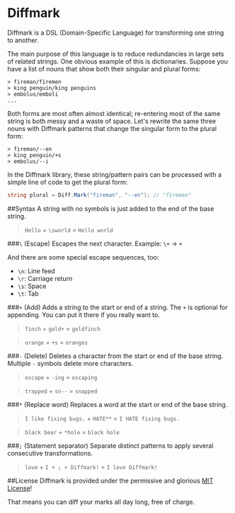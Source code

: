 Diffmark
========

Diffmark is a DSL (Domain-Specific Language) for transforming one string to another.

The main purpose of this language is to reduce redundancies in large sets of related strings.
One obvious example of this is dictionaries. Suppose you have a list of nouns that show both their singular and plural forms:
```
> fireman/firemen
> king penguin/king penguins
> embolus/emboli
...
```
Both forms are most often almost identical; re-entering most of the same string is both messy and a waste of space.
Let's rewrite the same three nouns with Diffmark patterns that change the singular form to the plural form:
```
> fireman/--en
> king penguin/+s
> embolus/--i
```
In the Diffmark library, these string/pattern pairs can be processed with a simple line of code to get the plural form:
```cs
string plural = Diff.Mark("fireman", "--en"); // "firemen"
```

##Syntax
A string with no symbols is just added to the end of the base string.

> `Hello` + `\sworld` = `Hello world`

###`\` (Escape)
Escapes the next character. Example: `\+` -> `+`

And there are some special escape sequences, too:
* `\n`: Line feed
* `\r`: Carriage return
* `\s`: Space
* `\t`: Tab

###`+` (Add)
Adds a string to the start or end of a string.
The `+` is optional for appending.
You can put it there if you really want to.

> `finch` + `gold+` = `goldfinch`

> `orange` + `+s` = `oranges`

###`-` (Delete)
Deletes a character from the start or end of the base string.
Multiple `-` symbols delete more characters.

> `escape` + `-ing` = `escaping`

> `trapped` + `sn--` = `snapped`

###`*` (Replace word)
Replaces a word at the start or end of the base string.

> `I like fixing bugs.` + `HATE**` = `I HATE fixing bugs.`

> `black bear` + `*hole` = `black hole`

###`;` (Statement separator)
Separate distinct patterns to apply several consecutive transformations.

> `love` + `I + ; + Diffmark!` = `I love Diffmark!`

##License
Diffmark is provided under the permissive and glorious [MIT License](https://github.com/TheBerkin/Diffmark/blob/master/LICENSE)!

That means you can diff your marks all day long, free of charge.
